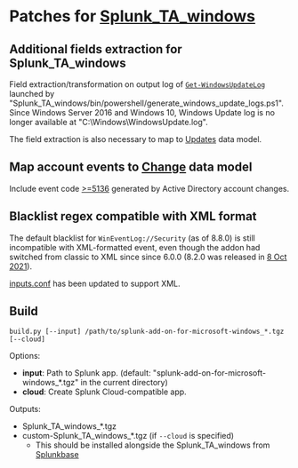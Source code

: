 # Patches for [Splunk_TA_windows](https://splunkbase.splunk.com/app/742)

## Additional fields extraction for Splunk_TA_windows

Field extraction/transformation on output log of [`Get-WindowsUpdateLog`](https://learn.microsoft.com/en-us/powershell/module/windowsupdate/get-windowsupdatelog) launched by "Splunk_TA_windows/bin/powershell/generate_windows_update_logs.ps1". Since Windows Server 2016 and Windows 10, Windows Update log is no longer available at "C:\Windows\WindowsUpdate.log".

The field extraction is also necessary to map to [Updates](https://docs.splunk.com/Documentation/CIM/latest/User/Updates) data model.

## Map account events to [Change](https://docs.splunk.com/Documentation/CIM/latest/User/Change) data model

Include event code [>=5136](https://www.ultimatewindowssecurity.com/securitylog/encyclopedia/) generated by Active Directory account changes.

## Blacklist regex compatible with XML format

The default blacklist for `WinEventLog://Security` (as of 8.8.0) is still incompatible with XML-formatted event, even though the addon had switched from classic to XML since since 6.0.0 (8.2.0 was released in [8 Oct 2021](http://web.archive.org/web/20211026131020/https://docs.splunk.com/Documentation/AddOns/released/Windows/Releasenote)).

[inputs.conf](./inputs.conf) has been updated to support XML.

## Build

```
build.py [--input] /path/to/splunk-add-on-for-microsoft-windows_*.tgz [--cloud]
```

Options:

- **input**: Path to Splunk app. (default: "splunk-add-on-for-microsoft-windows\_\*.tgz" in the current directory)
- **cloud**: Create Splunk Cloud-compatible app.

Outputs:

- Splunk_TA_windows\_\*.tgz
- custom-Splunk_TA_windows\_\*.tgz (if `--cloud` is specified)
  - This should be installed alongside the Splunk_TA_windows from [Splunkbase](https://splunkbase.splunk.com/app/742)
